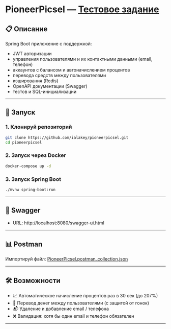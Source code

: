# PioneerPicsel — [Тестовое задание](https://docs.google.com/document/d/1Cy0b6v4hlctHrB8u54GomTK3t1cNErQK/edit?usp=sharing&ouid=111687643317443347066&rtpof=true&sd=true)

## 📋 Описание

Spring Boot приложение с поддержкой:
- JWT авторизации
- управления пользователями и их контактными данными (email, телефон)
- аккаунтов с балансом и автоначислением процентов
- перевода средств между пользователями
- кэширования (Redis)
- OpenAPI документации (Swagger)
- тестов и SQL-инициализации

---

## 🚀 Запуск

### 1. Клонируй репозиторий

```bash
git clone https://github.com/ialakey/pioneerpicsel.git
cd pioneerpicsel
```

### 2. Запуск через Docker

```bash
docker-compose up -d
```

### 3. Запуск Spring Boot

```bash
./mvnw spring-boot:run
```

---

## 📮 Swagger

- URL: http://localhost:8080/swagger-ui.html

---

## 📊 Postman

Импортируй файл: [PioneerPicsel.postman_collection.json](https://github.com/ialakey/pioneerpicsel/blob/main/PioneerPicsel.postman_collection.json)

---

## 🛠 Возможности

- 📈 Автоматическое начисление процентов раз в 30 сек (до 207%)
- 🔁 Перевод денег между пользователями (с защитой от гонок)
- 📬 Удаление и добавление email / телефона
- ❌ Валидация: хотя бы один email и телефон обязателен

---

